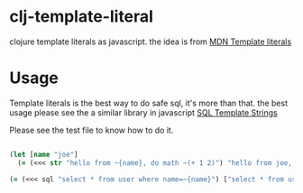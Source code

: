 # clj-template-literal
clojure template literals as javascript. the idea is from [MDN Template literals ](https://developer.mozilla.org/en-US/docs/Web/JavaScript/Reference/Template_literals)

# Usage

Template literals is the best way to do safe sql, it's more than that. the best usage please see the a similar library in javascript [SQL Template Strings](https://github.com/felixfbecker/node-sql-template-strings)

Please see the test file to know how to do it.

```clojure

(let [name "joe"] 
  (= (<<< str "hello from ~{name}, do math ~(+ 1 2)") "hello from joe, do math 3"))

(= (<<< sql "select * from user where name=~{name}") ["select * from user where name= ? " name])


```
